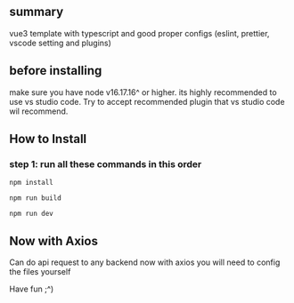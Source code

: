 ## summary

vue3 template with typescript and good proper configs (eslint, prettier, vscode setting and plugins)

## before installing

make sure you have node v16.17.16^ or higher. its highly recommended to use vs studio code. Try to accept recommended plugin that vs studio code wil recommend.

## How to Install

### step 1: run all these commands in this order

```
npm install

npm run build

npm run dev
```

## Now with Axios

Can do api request to any backend now with axios you will need to config the files yourself

Have fun ;^)
